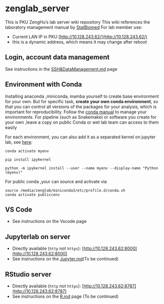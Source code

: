 # zenglab_server
This is PKU ZengHu‘s lab server wiki repository
This wiki references the laboratory management manual by [StatBiomed](https://github.com/StatBiomed/sbms-server)
For lab member use:
- Current  LAN IP in PKU [http://10.128.243.62/](http://10.128.243.62/)
- this is a dynamic address, which means it may change after reboot
## Login,  account data management
See instructions in the [SSH&DataManagement.md](https://github.com/ZenghuPKU/zenglab_server/SSH&DataManagement.md) page

## Environment with Conda

Installing anaconda ,miniconda, mamba  yourself to create base environment for your own. But for specific task, **create your own conda environment**, so that you can control all versions of the packages for your analysis, which is important for reproducibility. Follow the [conda manual](https://docs.conda.io/projects/conda/en/latest/user-guide/tasks/manage-environments.html) to manage your environments.
For pipeline (such as Snakemake) or software you create for your own ,leave a copy on public Conda or wet lab team can access to them easily 

For each environment, you can also add it as a separated kernel on jupyter lab, see [here](https://ipython.readthedocs.io/en/stable/install/kernel_install.html):

```batchfile
conda activate myenv

pip install ipykernel

python -m ipykernel install --user --name myenv --display-name "Python (myenv)"
```

For public conda ,your can source and activate via 

```batchfile
source /media/zenglab/miniconda3/etc/profile.d/conda.sh 
conda activate publiccenv
```
## VS Code

- See instructions on the Vscode page

## Jupyterlab on server
- Directly available (`http` not `https`): [http://10.128.243.62:8000](http://10.128.243.62:8000)
- See instructions on the [Jupyter.md](https://github.com/ZenghuPKU/zenglab_serverJupyter.md)(To be continued)
## RStudio server

- Directly available (`http` not `https`): [http://10.128.243.62:8787](http://10.128.243.62:8787)
- See instructions on the [R.md](https://github.com/ZenghuPKU/zenglab_server/R.md) page (To be continued)
